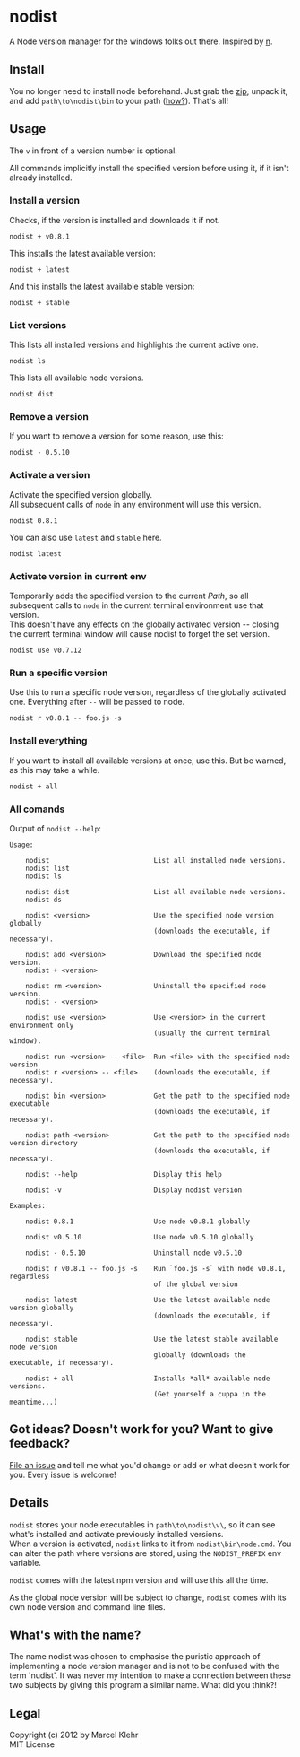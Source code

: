 # nodist
A Node version manager for the windows folks out there. Inspired by [n](https://github.com/visionmedia/n).

## Install
You no longer need to install node beforehand. Just grab the [zip](https://github.com/marcelklehr/nodist/zipball/master), unpack it, and add `path\to\nodist\bin` to your path ([how?](http://www.computerhope.com/issues/ch000549.htm)).
That's all!

## Usage
The `v` in front of a version number is optional.

All commands implicitly install the specified version before using it, if it isn't already installed.

### Install a version
Checks, if the version is installed and downloads it if not.
```
nodist + v0.8.1
```

This installs the latest available version:
```
nodist + latest
```

And this installs the latest available stable version:
```
nodist + stable
```

### List versions
This lists all installed versions and highlights the current active one.
```
nodist ls
```

This lists all available node versions.
```
nodist dist
```

### Remove a version
If you want to remove a version for some reason, use this:
```
nodist - 0.5.10
```

### Activate a version
Activate the specified version globally.  
All subsequent calls of `node` in any environment will use this version.
```
nodist 0.8.1
```

You can also use `latest` and `stable` here.
```
nodist latest
```

### Activate version in current env
Temporarily adds the specified version to the current *Path*, so all subsequent calls to `node` in the current terminal environment use that version.  
This doesn't have any effects on the globally activated version -- closing the current terminal window will cause nodist to forget the set version.
```
nodist use v0.7.12
```

### Run a specific version
Use this to run a specific node version, regardless of the globally activated one.
Everything after `--` will be passed to node.
```
nodist r v0.8.1 -- foo.js -s
```

### Install everything
If you want to install all available versions at once, use this.
But be warned, as this may take a while.
```
nodist + all
```


### All comands
Output of `nodist --help`:
```
Usage:

    nodist                          List all installed node versions.
    nodist list
    nodist ls

    nodist dist                     List all available node versions.
    nodist ds

    nodist <version>                Use the specified node version globally
                                    (downloads the executable, if necessary).

    nodist add <version>            Download the specified node version.
    nodist + <version>

    nodist rm <version>             Uninstall the specified node version.
    nodist - <version>
    
    nodist use <version>            Use <version> in the current environment only
                                    (usually the current terminal window).

    nodist run <version> -- <file>  Run <file> with the specified node version
    nodist r <version> -- <file>    (downloads the executable, if necessary).

    nodist bin <version>            Get the path to the specified node executable
                                    (downloads the executable, if necessary).
    
    nodist path <version>           Get the path to the specified node version directory
                                    (downloads the executable, if necessary).

    nodist --help                   Display this help

    nodist -v                       Display nodist version

Examples:

    nodist 0.8.1                    Use node v0.8.1 globally
    
    nodist v0.5.10                  Use node v0.5.10 globally
    
    nodist - 0.5.10                 Uninstall node v0.5.10
    
    nodist r v0.8.1 -- foo.js -s    Run `foo.js -s` with node v0.8.1, regardless
                                    of the global version
                                    
    nodist latest                   Use the latest available node version globally
                                    (downloads the executable, if necessary).
                                   
    nodist stable                   Use the latest stable available node version
                                    globally (downloads the executable, if necessary).
                                   
    nodist + all                    Installs *all* available node versions.
                                    (Get yourself a cuppa in the meantime...)
```


## Got ideas?  Doesn't work for you? Want to give feedback?
[File an issue](https://github.com/marcelklehr/nodist/issues) and tell me what you'd change or add or what doesn't work for you. Every issue is welcome!

## Details
`nodist` stores your node executables in `path\to\nodist\v\`, so it can see what's installed and activate previously installed versions.  
When a version is activated, `nodist` links to it from `nodist\bin\node.cmd`. You can alter the path where versions are stored, using the `NODIST_PREFIX` env variable.

`nodist` comes with the latest npm version and will use this all the time.

As the global node version will be subject to change, `nodist` comes with its own node version and command line files.

## What's with the name?
The name nodist was chosen to emphasise the puristic approach of implementing a node version manager and is not to be confused with the term 'nudist'. It was never my intention to make a connection between these two subjects by giving this program a similar name. What did you think?!

## Legal
Copyright (c) 2012 by Marcel Klehr  
MIT License